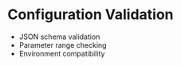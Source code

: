 # Configuration Validation
- JSON schema validation
- Parameter range checking
- Environment compatibility

